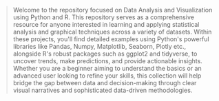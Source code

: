 >Welcome to the repository focused on Data Analysis and Visualization using Python and R. This repository serves as a comprehensive resource for anyone interested in learning and applying statistical analysis and graphical techniques across a variety of datasets. Within these projects, you'll find detailed examples using Python's powerful libraries like Pandas, Numpy, Matplotlib, Seaborn, Plotly etc., alongside R's robust packages such as ggplot2 and tidyverse, to uncover trends, make predictions, and provide actionable insights. Whether you are a beginner aiming to understand the basics or an advanced user looking to refine your skills, this collection will help bridge the gap between data and decision-making through clear visual narratives and sophisticated data-driven methodologies.

